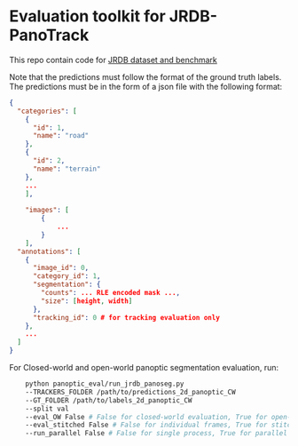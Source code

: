 # Evaluation toolkit for JRDB-PanoTrack

This repo contain code for [JRDB dataset and benchmark](https://jrdb.erc.monash.edu/panotrack)

Note that the predictions must follow the format of the ground truth labels. The predictions must be in the form of a json file with the following format:

```json
{
  "categories": [
    {
      "id": 1,
      "name": "road"
    },
    {
      "id": 2,
      "name": "terrain"
    },
    ...
    ],
    
    "images": [
        {
            ...
        }
    ],
  "annotations": [
    {
      "image_id": 0,
      "category_id": 1,
      "segmentation": {
        "counts": ... RLE encoded mask ...,
        "size": [height, width]
      },
      "tracking_id": 0 # for tracking evaluation only
    },
    ...
  ]
}
```

For Closed-world and open-world panoptic segmentation evaluation, run:

```bash
    python panoptic_eval/run_jrdb_panoseg.py
    --TRACKERS_FOLDER /path/to/predictions_2d_panoptic_CW
    --GT_FOLDER /path/to/labels_2d_panoptic_CW
    --split val 
    --eval_OW False # False for closed-world evaluation, True for open-world evaluation
    --eval_stitched False # False for individual frames, True for stitched frames
    --run_parallel False # False for single process, True for parallel processing
```